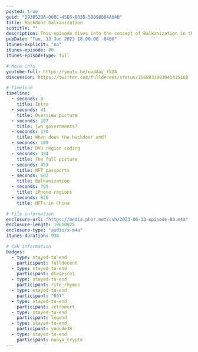 ```yaml
---
posted: true
guid: "D93B52BA-080C-45E6-803D-5BB988D4A04B"
title: Backdoor balkanization
subtitle: ""
description: This episode dives into the concept of Balkanization in the context of decentralized systems. We discuss multi-region application models and present a workshop on how to implement the European Data Act - a kill switch required for smart contracts. We also reveal about our new branding repo, and discuss the intriguing concept of an NFT vending machine in Guiyang. 
pubDate: "Tue, 13 Jun 2023 18:00:00 -0400"
itunes-explicit: "no"
itunes-episode: 80
itunes-episodeType: full

# More info
youtube-full: https://youtu.be/uvdAaz_fkU8
discussion: https://twitter.com/fulldecent/status/1668833083041415168

# Timeline
timeline:
  - seconds: 0
    title: Intro
  - seconds: 41
    title: Overview picture
  - seconds: 107
    title: Two governments?
  - seconds: 170
    title: When does the backdoor end?
  - seconds: 189
    title: DVD region coding
  - seconds: 394
    title: The full picture
  - seconds: 453
    title: NFT passports
  - seconds: 602
    title: Balkanization
  - seconds: 799
    title: iPhone regions
  - seconds: 826
    title: NFTs in China

# File information
enclosure-url: "https://media.phor.net/csh/2023-06-13-episode-80.m4a"
enclosure-length: 19650922
enclosure-type: "audio/x-m4a"
itunes-duration: 938

# CSH information
badges:
  - type: stayed-to-end
    participant: fulldecent
  - type: stayed-to-end
    participant: dtedesco1
  - type: stayed-to-end
    participant: rito_rhymes
  - type: stayed-to-end
    participant: "037"
  - type: stayed-to-end
    participant: retromort
  - type: stayed-to-end
    participant: legend
  - type: stayed-to-end
    participant: yodude38
  - type: stayed-to-end
    participant: nunya_crypto
---
```

